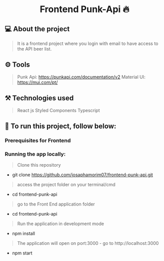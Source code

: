 <div align="center">

 # Frontend  Punk-Api 🔥
  
</div>

## 💻 About the project

> It is a frontend project where you login with email to have access to the API beer list.

## ⚙️ Tools
 
 > Punk Api: https://punkapi.com/documentation/v2
 > Material UI: https://mui.com/pt/

## ⚒️ Technologies used

>React js
>Styled Components
>Typescript
  
 ## 🚀 To run this project, follow below:


### Prerequisites for Frontend

 ### Running the app locally:

 > Clone this repository
 
 * git clone https://github.com/josaphamorim07/frontend-punk-api.git
  
 > access the project folder on your terminal/cmd
 * cd frontend-punk-api

  > go to the Front End application folder
 * cd  frontend-punk-api

> Run the application in development mode
 * npm install


> The application will open on port:3000 - go to http://localhost:3000
 * npm start
